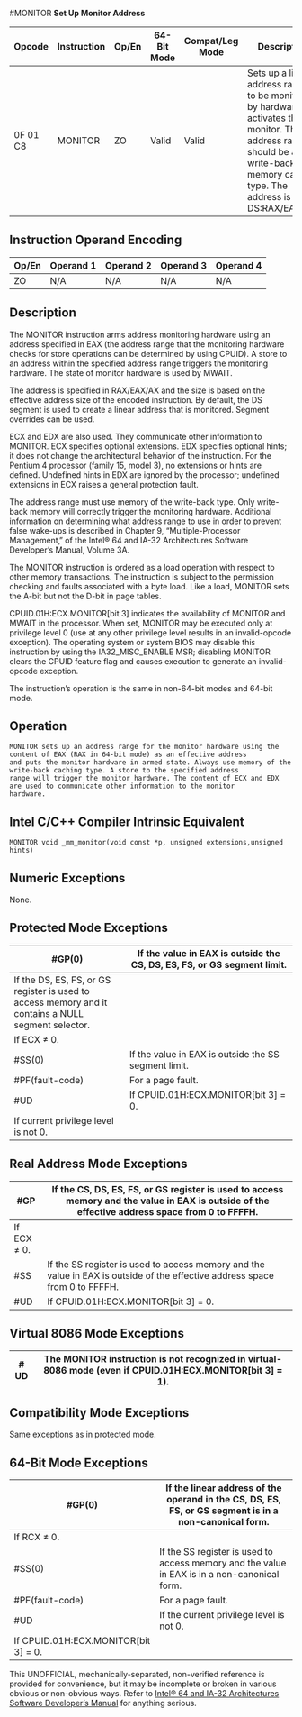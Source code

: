 #MONITOR
**Set Up Monitor Address**

| Opcode   | Instruction | Op/En | 64-Bit Mode | Compat/Leg Mode | Description                                                                                                                                                                       |
| -------- | ----------- | ----- | ----------- | --------------- | --------------------------------------------------------------------------------------------------------------------------------------------------------------------------------- |
| 0F 01 C8 | MONITOR     | ZO    | Valid       | Valid           | Sets up a linear address range to be monitored by hardware and activates the monitor. The address range should be a write-back memory caching type. The address is DS:RAX/EAX/AX. |

## Instruction Operand Encoding

| Op/En | Operand 1 | Operand 2 | Operand 3 | Operand 4 |
| ----- | --------- | --------- | --------- | --------- |
| ZO    | N/A       | N/A       | N/A       | N/A       |

## Description

The MONITOR instruction arms address monitoring hardware using an address specified in EAX (the address range that the monitoring hardware checks for store operations can be determined by using CPUID). A store to an address within the specified address range triggers the monitoring hardware. The state of monitor hardware is used by MWAIT.

The address is specified in RAX/EAX/AX and the size is based on the effective address size of the encoded instruction. By default, the DS segment is used to create a linear address that is monitored. Segment overrides can be used.

ECX and EDX are also used. They communicate other information to MONITOR. ECX specifies optional extensions. EDX specifies optional hints; it does not change the architectural behavior of the instruction. For the Pentium 4 processor (family 15, model 3), no extensions or hints are defined. Undefined hints in EDX are ignored by the processor; undefined extensions in ECX raises a general protection fault.

The address range must use memory of the write-back type. Only write-back memory will correctly trigger the monitoring hardware. Additional information on determining what address range to use in order to prevent false wake-ups is described in Chapter 9, “Multiple-Processor Management‚” of the Intel® 64 and IA-32 Architectures Software Developer’s Manual, Volume 3A.

The MONITOR instruction is ordered as a load operation with respect to other memory transactions. The instruction is subject to the permission checking and faults associated with a byte load. Like a load, MONITOR sets the A-bit but not the D-bit in page tables.

CPUID.01H:ECX.MONITOR[bit 3] indicates the availability of MONITOR and MWAIT in the processor. When set, MONITOR may be executed only at privilege level 0 (use at any other privilege level results in an invalid-opcode exception). The operating system or system BIOS may disable this instruction by using the IA32_MISC_ENABLE MSR; disabling MONITOR clears the CPUID feature flag and causes execution to generate an invalid-opcode exception.

The instruction’s operation is the same in non-64-bit modes and 64-bit mode.

## Operation

```
MONITOR sets up an address range for the monitor hardware using the content of EAX (RAX in 64-bit mode) as an effective address
and puts the monitor hardware in armed state. Always use memory of the write-back caching type. A store to the specified address
range will trigger the monitor hardware. The content of ECX and EDX are used to communicate other information to the monitor
hardware.

```

## Intel C/C++ Compiler Intrinsic Equivalent

```
MONITOR void _mm_monitor(void const *p, unsigned extensions,unsigned hints)

```

## Numeric Exceptions

None.

## Protected Mode Exceptions

| \#​​​​GP(0)                                                                                         | If the value in EAX is outside the CS, DS, ES, FS, or GS segment limit. |
| --------------------------------------------------------------------------------------------------- | ----------------------------------------------------------------------- |
| If the DS, ES, FS, or GS register is used to access memory and it contains a NULL segment selector. |
| If ECX ≠ 0.                                                                                         |
| \#​​​​​SS(0)                                                                                        | If the value in EAX is outside the SS segment limit.                    |
| \#​PF(fault-code)                                                                                   | For a page fault.                                                       |
| #​​​UD                                                                                              | If CPUID.01H:ECX.MONITOR[bit 3] = 0.                                    |
| If current privilege level is not 0.                                                                |

## Real Address Mode Exceptions

| \#​​​​GP    | If the CS, DS, ES, FS, or GS register is used to access memory and the value in EAX is outside of the effective address space from 0 to FFFFH. |
| ----------- | ---------------------------------------------------------------------------------------------------------------------------------------------- |
| If ECX ≠ 0. |
| \#​​​​​SS   | If the SS register is used to access memory and the value in EAX is outside of the effective address space from 0 to FFFFH.                    |
| #​​​UD      | If CPUID.01H:ECX.MONITOR[bit 3] = 0.                                                                                                           |

## Virtual 8086 Mode Exceptions

| #​​​UD | The MONITOR instruction is not recognized in virtual-8086 mode (even if CPUID.01H:ECX.MONITOR[bit 3] = 1). |
| ------ | ---------------------------------------------------------------------------------------------------------- |

## Compatibility Mode Exceptions

Same exceptions as in protected mode.

## 64-Bit Mode Exceptions

| \#​​​​GP(0)                          | If the linear address of the operand in the CS, DS, ES, FS, or GS segment is in a non-canonical form. |
| ------------------------------------ | ----------------------------------------------------------------------------------------------------- |
| If RCX ≠ 0.                          |
| \#​​​​​SS(0)                         | If the SS register is used to access memory and the value in EAX is in a non-canonical form.          |
| \#​PF(fault-code)                    | For a page fault.                                                                                     |
| #​​​UD                               | If the current privilege level is not 0.                                                              |
| If CPUID.01H:ECX.MONITOR[bit 3] = 0. |

This UNOFFICIAL, mechanically-separated, non-verified reference is provided for convenience, but it may be
incomplete or broken in various obvious or non-obvious
ways. Refer to [Intel® 64 and IA-32 Architectures Software Developer’s Manual](https://software.intel.com/en-us/download/intel-64-and-ia-32-architectures-sdm-combined-volumes-1-2a-2b-2c-2d-3a-3b-3c-3d-and-4) for anything serious.
